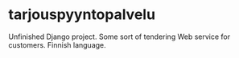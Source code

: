tarjouspyyntopalvelu
====================

Unfinished Django project. Some sort of tendering Web service for customers. Finnish language.
